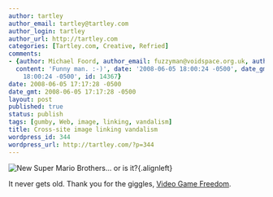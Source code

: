 ```yaml
---
author: tartley
author_email: tartley@tartley.com
author_login: tartley
author_url: http://tartley.com
categories: [Tartley.com, Creative, Refried]
comments:
- {author: Michael Foord, author_email: fuzzyman@voidspace.org.uk, author_url: 'http://www.ironpythoninaction.com',
  content: 'Funny man. :-)', date: '2008-06-05 18:00:24 -0500', date_gmt: '2008-06-05
    18:00:24 -0500', id: 14367}
date: 2008-06-05 17:17:28 -0500
date_gmt: 2008-06-05 17:17:28 -0500
layout: post
published: true
status: publish
tags: [gumby, Web, image, linking, vandalism]
title: Cross-site image linking vandalism
wordpress_id: 344
wordpress_url: http://tartley.com/?p=344
---
```


![New Super Mario Brothers... or is
it?](http://tartley.com/wp-content/uploads/2007/03/new-super-mario-bros.jpg){.alignleft}

It never gets old. Thank you for the giggles, [Video Game
Freedom](http://vgfreedom.blogspot.com/2008/06/podcast-review-new-super-mario-bros.html).
